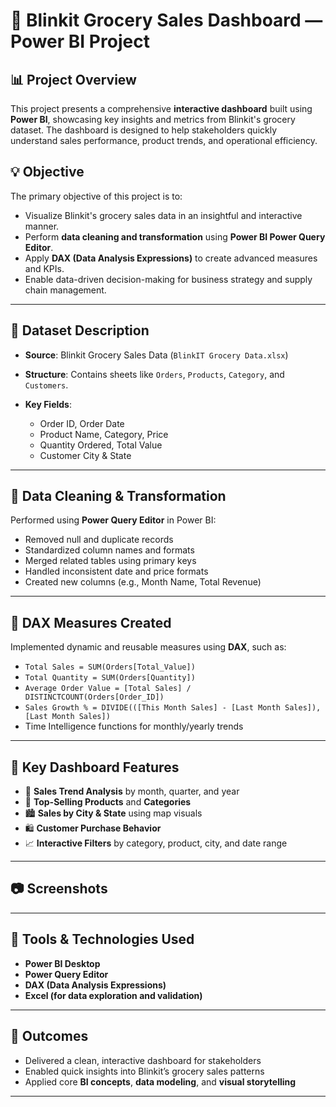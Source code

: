 
# 🛒 Blinkit Grocery Sales Dashboard — Power BI Project

## 📊 Project Overview

This project presents a comprehensive **interactive dashboard** built using **Power BI**, showcasing key insights and metrics from Blinkit's grocery dataset. The dashboard is designed to help stakeholders quickly understand sales performance, product trends, and operational efficiency.

## 💡 Objective

The primary objective of this project is to:

* Visualize Blinkit's grocery sales data in an insightful and interactive manner.
* Perform **data cleaning and transformation** using **Power BI Power Query Editor**.
* Apply **DAX (Data Analysis Expressions)** to create advanced measures and KPIs.
* Enable data-driven decision-making for business strategy and supply chain management.

---

## 📁 Dataset Description

* **Source**: Blinkit Grocery Sales Data (`BlinkIT Grocery Data.xlsx`)
* **Structure**: Contains sheets like `Orders`, `Products`, `Category`, and `Customers`.
* **Key Fields**:

  * Order ID, Order Date
  * Product Name, Category, Price
  * Quantity Ordered, Total Value
  * Customer City & State

---

## 🧼 Data Cleaning & Transformation

Performed using **Power Query Editor** in Power BI:

* Removed null and duplicate records
* Standardized column names and formats
* Merged related tables using primary keys
* Handled inconsistent date and price formats
* Created new columns (e.g., Month Name, Total Revenue)

---

## 🧠 DAX Measures Created

Implemented dynamic and reusable measures using **DAX**, such as:

* `Total Sales = SUM(Orders[Total_Value])`
* `Total Quantity = SUM(Orders[Quantity])`
* `Average Order Value = [Total Sales] / DISTINCTCOUNT(Orders[Order_ID])`
* `Sales Growth % = DIVIDE(([This Month Sales] - [Last Month Sales]), [Last Month Sales])`
* Time Intelligence functions for monthly/yearly trends

---

## 📌 Key Dashboard Features

* 📅 **Sales Trend Analysis** by month, quarter, and year
* 🥦 **Top-Selling Products** and **Categories**
* 🏙️ **Sales by City & State** using map visuals
* 🛍️ **Customer Purchase Behavior**
* 📈 **Interactive Filters** by category, product, city, and date range

---

## 📷 Screenshots


---

## 🔧 Tools & Technologies Used

* **Power BI Desktop**
* **Power Query Editor**
* **DAX (Data Analysis Expressions)**
* **Excel (for data exploration and validation)**

---

## 🚀 Outcomes

* Delivered a clean, interactive dashboard for stakeholders
* Enabled quick insights into Blinkit’s grocery sales patterns
* Applied core **BI concepts**, **data modeling**, and **visual storytelling**

---

